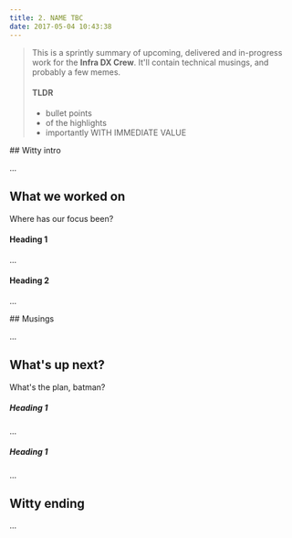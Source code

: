 ```yaml
---
title: 2. NAME TBC
date: 2017-05-04 10:43:38
---
```


> This is a sprintly summary of upcoming, delivered and in-progress work for the **Infra DX Crew**.
> It'll contain technical musings, <SOMETHING ELSE> and probably a few memes.
>
> #### TLDR
> 
> - bullet points
> - of the highlights
> - importantly WITH IMMEDIATE VALUE

## Witty intro

...

## What we worked on

Where has our focus been?

#### Heading 1

...

#### Heading 2

...


## Musings

...

## What's up next?

What's the plan, batman?

##### Heading 1

...

##### Heading 1

...

## Witty ending

...